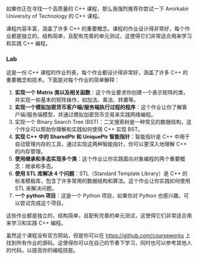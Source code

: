 如果你正在寻找一个高质量的 C++ 课程，那么我强烈推荐你尝试一下 Amirkabir University of Technology 的 C++ 课程。

课程内容丰富，涵盖了许多 C++ 的重要概念。课程的作业设计得非常好，每个作业都是独立的，结构简单，且配有完善的单元测试，这使得它们非常适合用来学习和实践 C++ 编程。

### Lab

这是一份 C++ 课程的作业列表，每个作业都设计得非常好，涵盖了许多 C++ 的重要概念和技术。下面是对每个作业的简单解释：

1. **实现一个 Matrix 类以及相关函数**：这个作业要求你创建一个表示矩阵的类，并实现一些基本的矩阵操作，如加法、乘法、转置等。
2. **实现一个模拟加密货币客户端/服务端执行过程的程序**：这个作业让你了解客户端/服务端模型，并通过模拟加密货币交易来实践网络编程。
3. 实现一个 Binary Search Tree (BST)：二叉搜索树是一种常见的数据结构，这个作业可以帮助你理解和实践如何使用 C++ 实现 BST。
4. **实现 C++ 中的 SharedPtr 和 UniquePtr 智能指针**：智能指针是 C++ 中用于自动管理内存的工具，通过实现这两种智能指针，你可以更深入地理解 C++ 的内存管理。
5. **使用继承和多态实现多个类**：这个作业让你实践面向对象编程的两个重要概念：继承和多态。
6. **使用 STL 库解决 4 个问题**：STL（Standard Template Library）是 C++ 的标准模板库，包含了许多常用的数据结构和算法。这个作业让你实践如何使用 STL 来解决问题。
7. **一个 python 项目**：这是一个 Python 项目，如果你对 Python 也感兴趣，可以尝试完成这个项目。

这些作业都是独立的，结构简单，且配有完善的单元测试，这使得它们非常适合用来学习和实践 C++ 编程。

虽然这个课程没有官方网站，但是你可以在 https://github.com/courseworks 上找到所有作业的源码。这使得你可以在自己的节奏下学习，同时也可以参考其他人的代码，以提高你的编程技能。